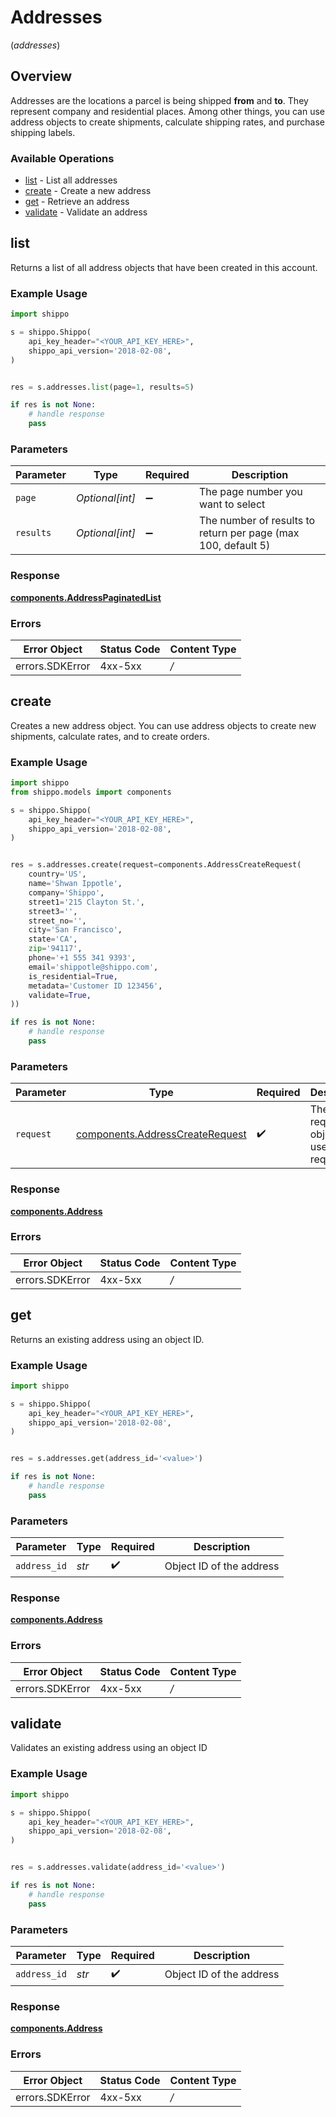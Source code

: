 # Addresses
(*addresses*)

## Overview

Addresses are the locations a parcel is being shipped **from** and **to**. They represent company and residential places. Among other things, you can use address objects to create shipments, calculate shipping rates, and purchase shipping labels.
<SchemaDefinition schemaRef="#/components/schemas/Address"/>

### Available Operations

* [list](#list) - List all addresses
* [create](#create) - Create a new address
* [get](#get) - Retrieve an address
* [validate](#validate) - Validate an address

## list

Returns a list of all address objects that have been created in this account.

### Example Usage

```python
import shippo

s = shippo.Shippo(
    api_key_header="<YOUR_API_KEY_HERE>",
    shippo_api_version='2018-02-08',
)


res = s.addresses.list(page=1, results=5)

if res is not None:
    # handle response
    pass

```

### Parameters

| Parameter                                                     | Type                                                          | Required                                                      | Description                                                   |
| ------------------------------------------------------------- | ------------------------------------------------------------- | ------------------------------------------------------------- | ------------------------------------------------------------- |
| `page`                                                        | *Optional[int]*                                               | :heavy_minus_sign:                                            | The page number you want to select                            |
| `results`                                                     | *Optional[int]*                                               | :heavy_minus_sign:                                            | The number of results to return per page (max 100, default 5) |


### Response

**[components.AddressPaginatedList](../../models/components/addresspaginatedlist.md)**
### Errors

| Error Object    | Status Code     | Content Type    |
| --------------- | --------------- | --------------- |
| errors.SDKError | 4xx-5xx         | */*             |

## create

Creates a new address object. You can use address objects to create new shipments, calculate rates, and to create orders.

### Example Usage

```python
import shippo
from shippo.models import components

s = shippo.Shippo(
    api_key_header="<YOUR_API_KEY_HERE>",
    shippo_api_version='2018-02-08',
)


res = s.addresses.create(request=components.AddressCreateRequest(
    country='US',
    name='Shwan Ippotle',
    company='Shippo',
    street1='215 Clayton St.',
    street3='',
    street_no='',
    city='San Francisco',
    state='CA',
    zip='94117',
    phone='+1 555 341 9393',
    email='shippotle@shippo.com',
    is_residential=True,
    metadata='Customer ID 123456',
    validate=True,
))

if res is not None:
    # handle response
    pass

```

### Parameters

| Parameter                                                                          | Type                                                                               | Required                                                                           | Description                                                                        |
| ---------------------------------------------------------------------------------- | ---------------------------------------------------------------------------------- | ---------------------------------------------------------------------------------- | ---------------------------------------------------------------------------------- |
| `request`                                                                          | [components.AddressCreateRequest](../../models/components/addresscreaterequest.md) | :heavy_check_mark:                                                                 | The request object to use for the request.                                         |


### Response

**[components.Address](../../models/components/address.md)**
### Errors

| Error Object    | Status Code     | Content Type    |
| --------------- | --------------- | --------------- |
| errors.SDKError | 4xx-5xx         | */*             |

## get

Returns an existing address using an object ID.

### Example Usage

```python
import shippo

s = shippo.Shippo(
    api_key_header="<YOUR_API_KEY_HERE>",
    shippo_api_version='2018-02-08',
)


res = s.addresses.get(address_id='<value>')

if res is not None:
    # handle response
    pass

```

### Parameters

| Parameter                | Type                     | Required                 | Description              |
| ------------------------ | ------------------------ | ------------------------ | ------------------------ |
| `address_id`             | *str*                    | :heavy_check_mark:       | Object ID of the address |


### Response

**[components.Address](../../models/components/address.md)**
### Errors

| Error Object    | Status Code     | Content Type    |
| --------------- | --------------- | --------------- |
| errors.SDKError | 4xx-5xx         | */*             |

## validate

Validates an existing address using an object ID

### Example Usage

```python
import shippo

s = shippo.Shippo(
    api_key_header="<YOUR_API_KEY_HERE>",
    shippo_api_version='2018-02-08',
)


res = s.addresses.validate(address_id='<value>')

if res is not None:
    # handle response
    pass

```

### Parameters

| Parameter                | Type                     | Required                 | Description              |
| ------------------------ | ------------------------ | ------------------------ | ------------------------ |
| `address_id`             | *str*                    | :heavy_check_mark:       | Object ID of the address |


### Response

**[components.Address](../../models/components/address.md)**
### Errors

| Error Object    | Status Code     | Content Type    |
| --------------- | --------------- | --------------- |
| errors.SDKError | 4xx-5xx         | */*             |
